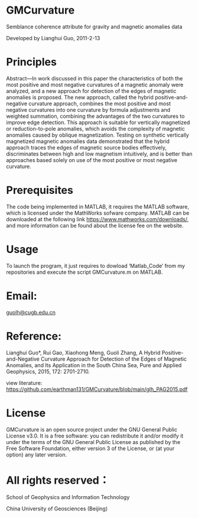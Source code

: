 # GMCurvature

Semblance coherence attribute for gravity and magnetic anomalies data

Developed by Lianghui Guo, 2011-2-13

# Principles

Abstract—In work discussed in this paper the characteristics of both the most positive and most negative curvatures of a magnetic anomaly were analyzed, and a new approach for detection of the edges of magnetic anomalies is proposed. The new approach, called the hybrid positive-and-negative curvature approach, combines the most positive and most negative curvatures into one curvature by formula adjustments and weighted summation, combining the advantages of the two curvatures to improve edge detection. This approach is suitable for vertically magnetized or reduction-to-pole anomalies, which avoids the complexity of magnetic anomalies caused by oblique magnetization. Testing on synthetic vertically magnetized magnetic anomalies data demonstrated that the hybrid approach traces the edges of magnetic source bodies effectively, discriminates between high and low magnetism intuitively, and is better than approaches based solely on use of the most positive or most negative curvature. 

# Prerequisites

The code being implemented in MATLAB, it requires the MATLAB software, which is licensed under the MathWorks sofware company. MATLAB can be downloaded at the following link https://www.mathworks.com/downloads/, and more information can be found about the license fee on the website.

# Usage

To launch the program, it just requires to dowload ‘Matlab_Code’ from my repositories and execute the script GMCurvature.m on MATLAB. 

# Email:

guolh@cugb.edu.cn

# Reference: 

Lianghui Guo*, Rui Gao, Xiaohong Meng, Guoli Zhang, A Hybrid Positive-and-Negative Curvature Approach for Detection of the Edges of Magnetic Anomalies, and Its Application in the South China Sea, Pure and Applied Geophysics, 2015, 172: 2701-2710.

view literature: https://github.com/earthman131/GMCurvature/blob/main/glh_PAG2015.pdf

# License

GMCurvature is an open source project under the GNU General Public License v3.0. It is a free software: you can redistribute it and/or modify it under the terms of the GNU General Public License as published by the Free Software Foundation, either version 3 of the License, or (at your option) any later version.

# All rights reserved：

School of Geophysics and Information Technology

China University of Geosciences (Beijing)
